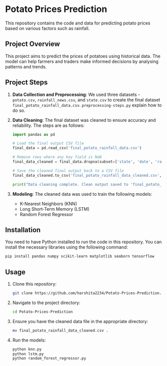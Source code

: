 # Potato Prices Prediction

This repository contains the code and data for predicting potato prices based on various factors such as rainfall.

## Project Overview

This project aims to predict the prices of potatoes using historical data. The model can help farmers and traders make informed decisions by analysing patterns and trends.

## Project Steps

1. **Data Collection and Preprocessing**: We used three datasets - `potato.csv`, `rainfall_news.csv`, and `state.csv` to create the final dataset `final_potato_rainfall_data.csv`. `preprocessing-steps.py` explain how to do so.
2. **Data Cleaning**: The final dataset was cleaned to ensure accuracy and reliability. The steps are as follows:

    ```python
    import pandas as pd

    # Load the final output CSV file
    final_data = pd.read_csv('final_potato_rainfall_data.csv')

    # Remove rows where any key field is NaN
    final_data_cleaned = final_data.dropna(subset=['state', 'date', 'rainfall', 'price'])

    # Save the cleaned final output back to a CSV file
    final_data_cleaned.to_csv('final_potato_rainfall_data_cleaned.csv', index=False)

    print("Data cleaning complete. Clean output saved to 'final_potato_rainfall_data_cleaned.csv'.")
    ```
3. **Modeling**: The cleaned data was used to train the following models:
    - K-Nearest Neighbors (KNN)
    - Long Short-Term Memory (LSTM)
    - Random Forest Regressor

## Installation

You need to have Python installed to run the code in this repository. You can install the necessary libraries using the following command:

```bash
pip install pandas numpy scikit-learn matplotlib seaborn tensorflow
```

## Usage

1. Clone this repository:
    ```bash
    git clone https://github.com/harshita2234/Potato-Prices-Prediction.git
    ```
2. Navigate to the project directory:
    ```bash
    cd Potato-Prices-Prediction
    ```
3. Ensure you have the cleaned data file in the appropriate directory:
    ```bash
    mv final_potato_rainfall_data_cleaned.csv .
    ```
4. Run the models:
    ```bash
    python knn.py
    python lstm.py
    python random_forest_regressor.py
    ```

